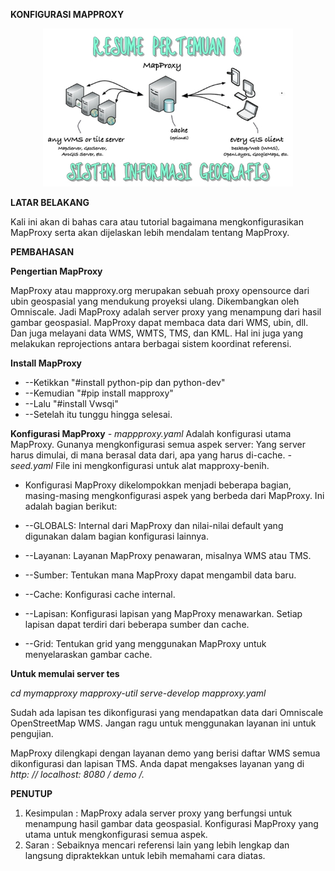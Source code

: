 **KONFIGURASI MAPPROXY**

<p align="center">
  <img src="../../img/8.JPG" width="400px">
</p>

**LATAR BELAKANG**

Kali ini akan di bahas cara atau tutorial bagaimana mengkonfigurasikan MapProxy serta akan dijelaskan lebih mendalam tentang MapProxy.

**PEMBAHASAN**

**Pengertian MapProxy**

MapProxy atau mapproxy.org merupakan sebuah proxy opensource dari ubin geospasial yang mendukung proyeksi ulang. Dikembangkan oleh Omniscale. Jadi MapProxy adalah server proxy yang menampung dari hasil gambar geospasial. MapProxy dapat membaca data dari WMS, ubin, dll. Dan juga melayani data WMS, WMTS, TMS, dan KML. Hal ini juga yang melakukan reprojections antara berbagai sistem koordinat referensi.

**Install MapProxy**

- --Ketikkan &quot;#install python-pip dan python-dev&quot;
- --Kemudian &quot;#pip install mapproxy&quot;
- --Lalu &quot;#install Vwsqi&quot;
- --Setelah itu tunggu hingga selesai.

**Konfigurasi MapProxy**
_- mappproxy.yaml_
Adalah konfigurasi utama MapProxy. Gunanya mengkonfigurasi semua aspek server: Yang server harus dimulai, di mana berasal data dari, apa yang harus di-cache.
_- seed.yaml_
File ini mengkonfigurasi untuk alat mapproxy-benih.
- Konfigurasi MapProxy dikelompokkan menjadi beberapa bagian, masing-masing mengkonfigurasi aspek yang berbeda dari MapProxy. Ini adalah bagian berikut:

- --GLOBALS: Internal dari MapProxy dan nilai-nilai default yang digunakan dalam bagian konfigurasi lainnya.
- --Layanan: Layanan MapProxy penawaran, misalnya WMS atau TMS.
- --Sumber: Tentukan mana MapProxy dapat mengambil data baru.
- --Cache: Konfigurasi cache internal.
- --Lapisan: Konfigurasi lapisan yang MapProxy menawarkan. Setiap lapisan dapat terdiri dari beberapa sumber dan cache.
- --Grid: Tentukan grid yang menggunakan MapProxy untuk menyelaraskan gambar cache.

**Untuk memulai server tes**

_cd mymapproxy_
_mapproxy-util serve-develop mapproxy.yaml_

Sudah ada lapisan tes dikonfigurasi yang mendapatkan data dari Omniscale OpenStreetMap WMS. Jangan ragu untuk menggunakan layanan ini untuk pengujian.

MapProxy dilengkapi dengan layanan demo yang berisi daftar WMS semua dikonfigurasi dan lapisan TMS. Anda dapat mengakses layanan yang di _http: // localhost: 8080 / demo /._

**PENUTUP**

1. Kesimpulan : MapProxy adala server proxy yang berfungsi untuk menampung hasil gambar data geospasial. Konfigurasi MapProxy yang utama untuk mengkonfigurasi semua aspek.
2. Saran : Sebaiknya mencari referensi lain yang lebih lengkap dan langsung dipraktekkan untuk lebih memahami cara diatas.

